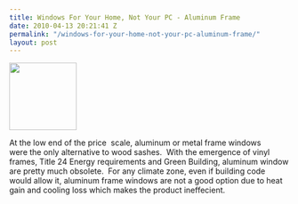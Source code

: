 ```yaml
---
title: Windows For Your Home, Not Your PC - Aluminum Frame
date: 2010-04-13 20:21:41 Z
permalink: "/windows-for-your-home-not-your-pc-aluminum-frame/"
layout: post
---
```


<a href="http://murraylampert.com/wp-content/uploads/2010/04/images.jpg"><img class="alignright" title="images" src="http://murraylampert.com/wp-content/uploads/2010/04/images.jpg" alt="" width="121" height="121" /></a>

At the low end of the price  scale, aluminum or metal frame windows were the only alternative to<a href="http://murraylampert.com/wp-content/uploads/2010/04/images.jpg"></a><a href="http://murraylampert.com/wp-content/uploads/2010/04/images.jpg"></a> wood sashes.  With the emergence of vinyl frames, Title 24 Energy requirements and Green Building, aluminum window are pretty much obsolete.  For any climate zone, even if building code would allow it, aluminum frame windows are not a good option due to heat gain and cooling loss which makes the product ineffecient.
